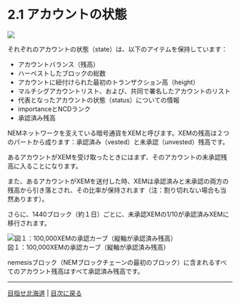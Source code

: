 # 2.1 アカウントの状態

![](https://s3-ap-northeast-1.amazonaws.com/nem-social/blog/0/7000/7600/7611/1542859872%E3%82%B9%E3%82%AF%E3%83%AA%E3%83%BC%E3%83%B3%E3%82%B7%E3%83%A7%E3%83%83%E3%83%88%202018-11-22%2013.10.44.png)

それぞれのアカウントの状態（state）は、以下のアイテムを保持しています：

- アカウントバランス（残高）
- ハーベストしたブロックの総数
- アカウントに紐付けられた最初のトランザクション高（height）
- マルチシグアカウントリスト、および、共同で署名したアカウントのリスト
- 代表となったアカウントの状態（status）についての情報
- importanceとNCDランク
- 承認済み残高

NEMネットワークを支えている暗号通貨をXEMと呼びます。XEMの残高は２つのパートから成ります：承認済み（vested）と未承認（unvested）残高です。

あるアカウントがXEMを受け取ったときにはまず、そのアカウントの未承認残高に入ることになります。

また、あるアカウントがXEMを送付した時、XEMは承認済みと未承認の両方の残高から引き落とされ、その比率が保持されます（注：割り切れない場合も当然あります）。

さらに、1440ブロック（約１日）ごとに、未承認XEMの1/10が承認済みXEMに移行されます。


![図１：100,000XEMの承認カーブ（縦軸が承認済み残高）](https://s3-ap-northeast-1.amazonaws.com/nem-social/blog/0/7000/7600/7611/1542860634%E3%82%B9%E3%82%AF%E3%83%AA%E3%83%BC%E3%83%B3%E3%82%B7%E3%83%A7%E3%83%83%E3%83%88%202018-11-22%2013.23.30.png)  
図１：100,000XEMの承認カーブ（縦軸が承認済み残高）  

nemesisブロック（NEMブロックチェーンの最初のブロック）に含まれるすべてのアカウント残高はすべて承認済み残高です。

----

[目指せ北海道](https://nemlog.nem.social/profile/416) |  [目次に戻る](https://github.com/naoland/nem-kaitai-shinsho#21-アカウントの状態)